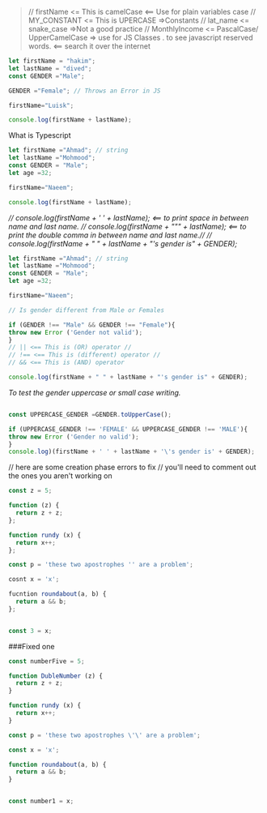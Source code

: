 
>// firstName <= This is camelCase <== Use for plain variables case
>// MY_CONSTANT <= This is UPERCASE =>Constants
>// lat_name <= snake_case =>Not a good practice
>// MonthlyIncome <= PascalCase/ UpperCamelCase => use for JS Classes
.
to see javascript reserved words. <== search it over the internet

```javascript
let firstName = "hakim";
let lastName = "dived";
const GENDER ="Male";

GENDER ="Female"; // Throws an Error in JS

firstName="Luisk";

console.log(firstName + lastName);
````
What is Typescript

````javascript
let firstName ="Ahmad"; // string
let lastName ="Mohmood";
const GENDER = "Male";
let age =32;

firstName="Naeem";

console.log(firstName + lastName);

````
*// console.log(firstName + ' ' + lastName); <== to print space in between name and last name.
// console.log(firstName + "\"" + lastName); <== to print the double comma in between name and last name.//
// console.log(firstName + " " + lastName + "'s gender is" + GENDER);*

````javascript
let firstName ="Ahmad"; // string
let lastName ="Mohmood";
const GENDER = "Male";
let age =32;

firstName="Naeem";

// Is gender different from Male or Females

if (GENDER !== "Male" && GENDER !== "Female"){
throw new Error ('Gender not valid');
}
// || <== This is (OR) operator //
// !== <== This is (different) operator //
// && <== This is (AND) operator 

console.log(firstName + " " + lastName + "'s gender is" + GENDER);
````
*To test the gender uppercase or small case writing.*

````javascript

const UPPERCASE_GENDER =GENDER.toUpperCase();

if (UPPERCASE_GENDER !== 'FEMALE' && UPPERCASE_GENDER !== 'MALE'){
throw new Error ('Gender no valid');
}
console.log)(firstName + ' ' + lastName + '\'s gender is' + GENDER);

````
// here are some creation phase errors to fix
// you'll need to comment out the ones you aren't working on

````javascript
const z = 5;

function (z) {
  return z + z;
};

function rundy (x) {
  return x++;
};

const p = 'these two apostrophes '' are a problem';

cosnt x = 'x';

fucntion roundabout(a, b) {
  return a && b;
};


const 3 = x;
````
###Fixed one

````javascript
const numberFive = 5;

function DubleNumber (z) {
  return z + z;
}

function rundy (x) {
  return x++;
}

const p = 'these two apostrophes \'\' are a problem';

const x = 'x';

function roundabout(a, b) {
  return a && b;
}


const number1 = x;
````
